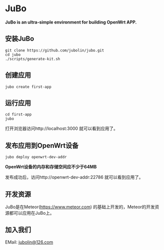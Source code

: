 JuBo
====

**JuBo is an ultra-simple environment for building OpenWrt APP.**

## 安装JuBo

```
git clone https://github.com/jubolin/jubo.git
cd jubo
./scripts/generate-kit.sh
```

## 创建应用
`jubo create first-app`

## 运行应用

```
cd first-app
jubo
```

打开浏览器访问http://localhost:3000 就可以看到应用了。

## 发布应用到OpenWrt设备
`jubo deploy openwrt-dev-addr`

**OpenWrt设备的内存和存储空间应不少于64MB**

发布成功后，访问http://openwrt-dev-addr:22786 就可以看到应用了。

## 开发资源
JuBo是在Meteor(https://www.meteor.com) 的基础上开发的，Meteor的开发资源都可以应用在JuBo上。

## 加入我们

EMail: jubolin@126.com



